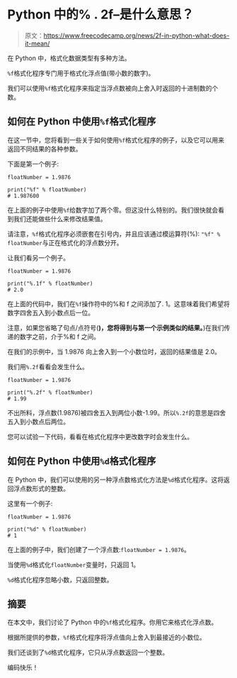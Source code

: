 # Python 中的% . 2f–是什么意思？

> 原文：<https://www.freecodecamp.org/news/2f-in-python-what-does-it-mean/>

在 Python 中，格式化数据类型有多种方法。

`%f`格式化程序专门用于格式化浮点值(带小数的数字)。

我们可以使用`%f`格式化程序来指定当浮点数被向上舍入时返回的十进制数的个数。

## 如何在 Python 中使用`%f`格式化程序

在这一节中，您将看到一些关于如何使用`%f`格式化程序的例子，以及它可以用来返回不同结果的各种参数。

下面是第一个例子:

```
floatNumber = 1.9876

print("%f" % floatNumber)
# 1.987600
```

在上面的例子中使用`%f`给数字加了两个零。但这没什么特别的。我们很快就会看到我们还能做些什么来修改结果值。

请注意，`%f`格式化程序必须嵌套在引号内，并且应该通过模运算符(%): `"%f" % floatNumber`与正在格式化的浮点数分开。

让我们看另一个例子。

```
floatNumber = 1.9876

print("%.1f" % floatNumber)
# 2.0
```

在上面的代码中，我们在`%f`操作符中的%和 f 之间添加了. 1。这意味着我们希望将数字四舍五入到小数点后一位。

注意，如果您省略了句点/点符号(**)，您将得到与第一个示例类似的结果。**)在我们传递的数字之前，介于%和 f 之间。

在我们的示例中，当 1.9876 向上舍入到一个小数位时，返回的结果值是 2.0。

我们用`%.2f`看看会发生什么。

```
floatNumber = 1.9876

print("%.2f" % floatNumber)
# 1.99
```

不出所料，浮点数(1.9876)被四舍五入到两位小数-1.99。所以`%.2f`的意思是四舍五入到小数点后两位。

您可以试验一下代码，看看在格式化程序中更改数字时会发生什么。

## 如何在 Python 中使用`%d`格式化程序

在 Python 中，我们可以使用的另一种浮点数格式化方法是`%d`格式化程序。这将返回浮点数形式的整数。

这里有一个例子:

```
floatNumber = 1.9876

print("%d" % floatNumber)
# 1
```

在上面的例子中，我们创建了一个浮点数:`floatNumber = 1.9876`。

当使用`%d`格式化`floatNumber`变量时，只返回 1。

`%d`格式化程序忽略小数，只返回整数。

## 摘要

在本文中，我们讨论了 Python 中的`%f`格式化程序。你用它来格式化浮点数。

根据所提供的参数，`%f`格式化程序将浮点值向上舍入到最接近的小数位。

我们还谈到了`%d`格式化程序，它只从浮点数返回一个整数。

编码快乐！
